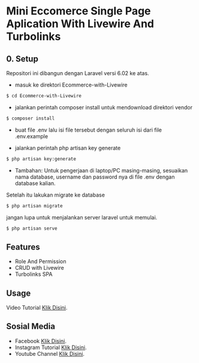 # Mini Eccomerce Single Page Aplication With Livewire And Turbolinks

## 0. Setup
Repositori ini dibangun dengan Laravel versi 6.02 ke atas. 

* masuk ke direktori Ecommerce-with-Livewire
```bash
$ cd Ecommerce-with-Livewire
```
* jalankan perintah composer install untuk mendownload direktori vendor
```bash
$ composer install
```
* buat file .env lalu isi file tersebut dengan seluruh isi dari file .env.example

* jalankan perintah php artisan key generate
```bash
$ php artisan key:generate
```

* Tambahan: Untuk pengerjaan di laptop/PC masing-masing, sesuaikan nama database, username dan password nya di file .env dengan database kalian. 

Setelah itu lakukan migrate ke database
```bash
$ php artisan migrate
```

jangan lupa untuk menjalankan server laravel untuk memulai.
```bash
$ php artisan serve
```

## Features
* Role And Permission
* CRUD with Livewire
* Turbolinks SPA

## Usage
Video Tutorial [Klik Disini](https://www.youtube.com/playlist?list=PL6mr4X-vI_mIw7oGnZy_Geiu7K-MxEjPl).

## Sosial Media
* Facebook [Klik Disini](https://web.facebook.com/restu.fier).
* Instagram Tutorial [Klik Disini](https://www.instagram.com/restu_nick/).
* Youtube Channel [Klik Disini](https://www.youtube.com/channel/UCsgYQgzPN_0siiTxpTXwoBg).
